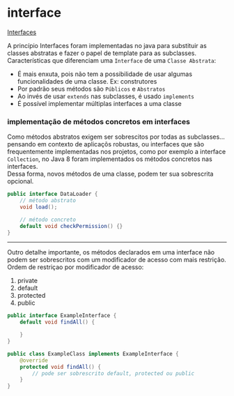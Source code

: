 # interface

[Interfaces](../maratona-java/src/me/kevensouza/maratonajava/core/intefaces/)

A princípio Interfaces foram implementadas no java para substituir as classes abstratas e fazer o papel de template para as subclasses.
<br>
Características que diferenciam uma `Interface` de uma `Classe Abstrata`:

- É mais enxuta, pois não tem a possibilidade de usar algumas funcionalidades de uma classe. Ex: construtores
- Por padrão seus métodos são `Públicos` e `Abstratos`
- Ao invés de usar `extends` nas subclasses, é usado `implements`
- É possível implementar múltiplas interfaces a uma classe

### implementação de métodos concretos em interfaces

Como métodos abstratos exigem ser sobrescitos por todas as subclasses... pensando em contexto de aplicaçõs robustas, ou interfaces que são frequentemente implementadas nos projetos, como por exemplo a interface `Collection`, no Java 8 foram implementados os métodos concretos nas interfaces.
<br>
Dessa forma, novos métodos de uma classe, podem ter sua sobrescrita opcional.

```java
public interface DataLoader {
    // método abstrato
    void load();

    // método concreto
    default void checkPermission() {}
}
```

----------

Outro detalhe importante, os métodos declarados em uma interface não podem ser sobrescritos com um modificador de acesso com mais restrição.
<br>
Ordem de restriçao por modificador de acesso:

1. private
2. default
3. protected
4. public

```java
public interface ExampleInterface {
    default void findAll() {

    }
}

public class ExampleClass implements ExampleInterface {
    @override
    protected void findAll() {
        // pode ser sobrescrito default, protected ou public 
    }
}
```